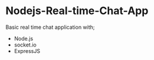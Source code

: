 # Nodejs-Real-time-Chat-App

Basic real time chat application with;

- Node.js
- socket.io
- ExpressJS
